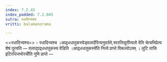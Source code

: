 ```yaml
---
index: 7.2.45
index_padded: 7.2.045
sutra: रधादिभ्यश्च
vritti: balamanorama

---
```

<<रधादिभ्यश्च>> - रधादिभ्यश्च ।आद्र्धधातुकस्येड्वलादे॑रित्यनुवर्तते,स्वरतिसूती॑त्यतो वेति चेत्यभिप्रेत्य शेषं पूरयति —  वलाद्याद्र्धधातुकस्य वेडिति ।आद्र्धधातुकस्ये॑ति नित्ये प्राप्ते विकल्पोऽयम् । लुटि तासि इटिरधिजभोरची॑ति नुमि प्राप्ते — 